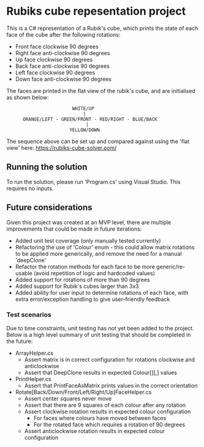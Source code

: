 # Rubiks cube repesentation project
This is a C# representation of a Rubik's cube, which prints the state of each face of the cube after the following rotations:
* Front face clockwise 90 degrees
* Right face anti-clockwise 90 degrees
* Up face clockwise 90 degrees
* Back face anti-clockwise 90 degrees
* Left face clockwise 90 degrees
* Down face anti-clockwise 90 degrees

The faces are printed in the flat view of the rubik's cube, and are initialised as shown below:

                            WHITE/UP
                                |
          ORANGE/LEFT - GREEN/FRONT - RED/RIGHT - BLUE/BACK
                                 |
                           YELLOW/DOWN
         
The sequence above can be set up and compared against using the 'flat view' here: https://rubiks-cube-solver.com/

## Running the solution
To run the solution, please run 'Program.cs' using Visual Studio.
This requires no inputs.

## Future considerations
Given this project was created at an MVP level, there are multiple improvements that could be made in future iterations:
* Added unit test coverage (only manually tested currently)
* Refactoring the use of 'Colour' enum - this could allow matrix rotations to be applied more generically, and remove the need for a manual 'deepClone'
* Refactor the rotation methods for each face to be more generic/re-usable (avoid repetition of logic and hardcoded values)
* Added support for rotations of more than 90 degrees
* Added support for Rubik's cubes larger than 3x3
* Added ability for user input to determine rotations of each face, with extra error/exception handling to give user-friendly feedback

### Test scenarios
Due to time constraints, unit testing has not yet been added to the project. Below is a high level summary of unit testing that should be completed in the future:
* ArrayHelper.cs
  * Assert matrix is in correct configuration for rotations clockwise and anticlockwise
  * Assert that DeepClone results in expected Colour[][,] values
 * PrintHelper.cs
   * Assert that PrintFaceAsMatrix prints values in the correct orientation
 * Rotate[Back/Down/Front/Left/Right/Up]FaceHelper.cs
   * Assert center squares never move
   * Assert that there are 9 squares of each colour after any rotation
   * Assert clockwise rotation results in expected colour configuration
     * For faces where colours have moved between faces
     * For the rotated face which requires a rotation of 90 degrees
   * Assert anticlockwise rotation results in expected colour configuration
